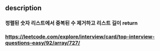 ## description
### 정렬된 숫자 리스트에서 중복된 수 제거하고 리스트 길이 return
### https://leetcode.com/explore/interview/card/top-interview-questions-easy/92/array/727/
